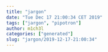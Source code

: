 ```yaml
---
title: "jargon"
date: "Tue Dec 17 21:00:34 CET 2019"
tags: ["jargon", "pipotron"]
author: m1ch3l
categories: ["generated"]
slug: "jargon/2019-12-17-21:00:34"
---
```



